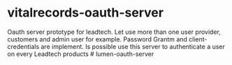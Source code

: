 # vitalrecords-oauth-server

Oauth server prototype for leadtech. 
Let use more than one user provider, customers and admin user for example.
Password Grantm and client-credentials are implement.
Is possible use this server to authenticate a user on every Leadtech products # lumen-oauth-server
